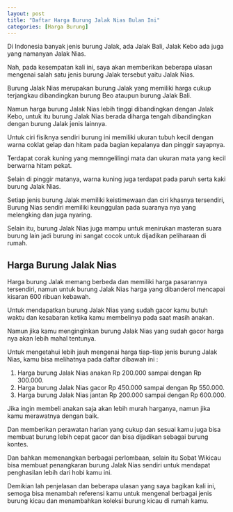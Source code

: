 ```yaml
---
layout: post
title: "Daftar Harga Burung Jalak Nias Bulan Ini"
categories: [Harga Burung]
---
```


Di Indonesia banyak jenis burung Jalak, ada Jalak Bali, Jalak Kebo ada juga yang namanyan Jalak Nias.

Nah, pada kesempatan kali ini, saya akan memberikan beberapa ulasan mengenai salah satu jenis burung Jalak tersebut yaitu Jalak Nias.

Burung Jalak Nias merupakan burung Jalak yang memiliki harga cukup terjangkau dibandingkan burung Beo ataupun burung Jalak Bali.

Namun harga burung Jalak Nias lebih tinggi dibandingkan dengan Jalak Kebo, untuk itu burung Jalak Nias berada diharga tengah dibandingkan dengan burung Jalak jenis lainnya.

Untuk ciri fisiknya sendiri burung ini memiliki ukuran tubuh kecil dengan warna coklat gelap dan hitam pada bagian kepalanya dan pinggir sayapnya.

Terdapat corak kuning yang memngelilingi mata dan ukuran mata yang kecil berwarna hitam pekat.

Selain di pinggir matanya, warna kuning juga terdapat pada paruh serta kaki burung Jalak Nias.

Setiap jenis burung Jalak memiliki keistimewaan dan ciri khasnya tersendiri, Burung Nias sendiri memiliki keunggulan pada suaranya nya yang melengking dan juga nyaring.

Selain itu, burung Jalak Nias juga mampu untuk menirukan masteran suara burung lain jadi burung ini sangat cocok untuk dijadikan peliharaan di rumah.

## Harga Burung Jalak Nias

Harga burung Jalak memang berbeda dan memiliki harga pasarannya tersendiri, namun untuk burung Jalak Nias harga yang dibanderol mencapai kisaran 600 ribuan kebawah.

Untuk mendapatkan burung Jalak Nias yang sudah gacor kamu butuh waktu dan kesabaran ketika kamu membelinya pada saat masih anakan.

Namun jika kamu menginginkan burung Jalak Nias yang sudah gacor harga nya akan lebih mahal tentunya.

Untuk mengetahui lebih jauh mengenai harga tiap-tiap jenis burung Jalak Nias, kamu bisa melihatnya pada daftar dibawah ini :

1. Harga burung Jalak Nias anakan Rp 200.000 sampai dengan Rp 300.000.
2. Harga burung Jalak Nias gacor Rp 450.000 sampai dengan Rp 550.000.
3. Harga burung Jalak Nias jantan Rp 200.000 sampai dengan Rp 600.000.

Jika ingin membeli anakan saja akan lebih murah harganya, namun jika kamu merawatnya dengan baik.

Dan memberikan perawatan harian yang cukup dan sesuai kamu juga bisa membuat burung lebih cepat gacor dan bisa dijadikan sebagai burung kontes.

Dan bahkan memenangkan berbagai perlombaan, selain itu Sobat Wikicau bisa membuat penangkaran burung Jalak Nias sendiri untuk mendapat penghasilan lebih dari hobi kamu ini.

Demikian lah penjelasan dan beberapa ulasan yang saya bagikan kali ini, semoga bisa menambah referensi kamu untuk mengenal berbagai jenis burung kicau dan menambahkan koleksi burung kicau di rumah kamu.